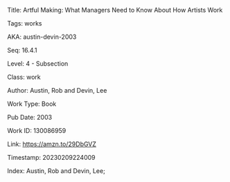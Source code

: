 Title:  Artful Making: What Managers Need to Know About How Artists Work

Tags:   works

AKA:    austin-devin-2003

Seq:    16.4.1

Level:  4 - Subsection

Class:  work

Author: Austin, Rob and Devin, Lee

Work Type: Book

Pub Date: 2003

Work ID: 130086959

Link:   https://amzn.to/29DbGVZ

Timestamp: 20230209224009

Index:  Austin, Rob and Devin, Lee; 

